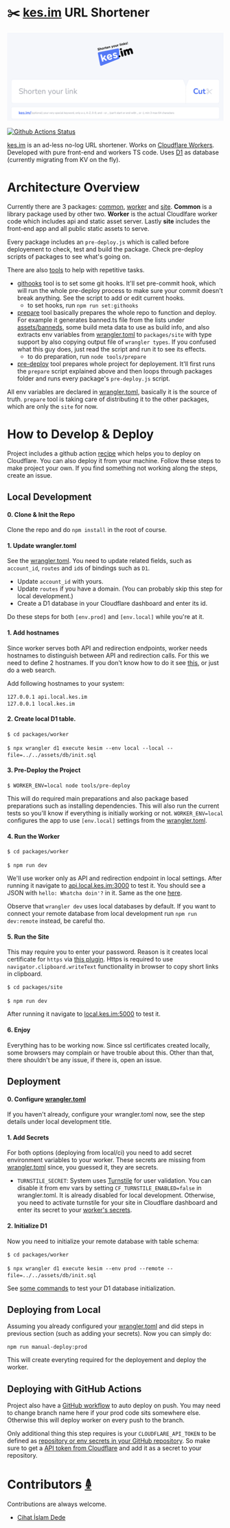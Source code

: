 # ✂️ [kes.im](https://kes.im) URL Shortener

[![Kes.im Homepage](./assets/images/screenshot.png)](https://kes.im)

[![Github Actions Status](https://github.com/ramesaliyev/kes.im/actions/workflows/test-and-deploy.yml/badge.svg)](https://github.com/ramesaliyev/kes.im/actions/workflows/test-and-deploy.yml)

[kes.im](https://kes.im) is an ad-less no-log URL shortener. Works on [Cloudflare Workers](https://workers.cloudflare.com/). Developed with pure front-end and workers TS code. Uses [D1](https://www.cloudflare.com/developer-platform/d1/) as database (currently migrating from KV on the fly).

# Architecture Overview

Currently there are 3 packages: [common](./packages/common), [worker](./packages/worker/) and [site](./packages/site). **Common** is a library package used by other two. **Worker** is the actual Cloudlfare worker code which includes api and static asset server. Lastly **site** includes the front-end app and all public static assets to serve.

Every package includes an `pre-deploy.js` which is called before deployement to check, test and build the package. Check pre-deploy scripts of packages to see what's going on.

There are also [tools](./tools/) to help with repetitive tasks.

- [githooks](./tools/githooks/) tool is to set some git hooks. It'll set pre-commit hook, which will run the whole pre-deploy process to make sure your commit doesn't break anything. See the script to add or edit current hooks.
  - to set hooks, run `npm run set:githooks`
- [prepare](./tools/prepare/) tool basically prepares the whole repo to function and deploy. For example it generates banned.ts file from the lists under [assets/banneds](./assets/banneds/), some build meta data to use as build info, and also extracts env variables from [wrangler.toml](./packages/worker/wrangler.toml) to `packages/site` with type support by also copying output file of `wrangler types`. If you confused what this guy does, just read the script and run it to see its effects.
  - to do preparation, run `node tools/prepare`
- [pre-deploy](./tools/pre-deploy/) tool prepares whole project for deployement. It'll first runs the `prepare` script explained above and then loops through packages folder and runs every package's `pre-deploy.js` script.

All env variables are declared in [wrangler.toml](./packages/worker/wrangler.toml), basically it is the source of truth. `prepare` tool is taking care of distributing it to the other packages, which are only the `site` for now.

# How to Develop & Deploy

Project includes a github action [recipe](./.github/workflows/test-and-deploy.yml) which helps you to deploy on Cloudflare. You can also deploy it from your machine. Follow these steps to make project your own. If you find something not working along the steps, create an issue.

## Local Development

#### 0. Clone & Init the Repo

Clone the repo and do `npm install` in the root of course.

#### 1. Update wrangler.toml

See the [wrangler.toml](./packages/worker/wrangler.toml). You need to update related fields, such as `account_id`, `routes` and `id`s of bindings such as `D1`.

- Update `account_id` with yours.
- Update `routes` if you have a domain. (You can probably skip this step for local development.)
- Create a D1 database in your Cloudflare dashboard and enter its id.

Do these steps for both `[env.prod]` and `[env.local]` while you're at it.

#### 1. Add hostnames

Since worker serves both API and redirection endpoints, worker needs hostnames to distinguish between API and redirection calls. For this we need to define 2 hostnames. If you don't know how to do it see [this](https://www.liquidweb.com/blog/edit-hosts-file-macos-windows-linux/), or just do a web search.

Add following hostnames to your system:

    127.0.0.1 api.local.kes.im
    127.0.0.1 local.kes.im

#### 2. Create local D1 table.

    $ cd packages/worker

    $ npx wrangler d1 execute kesim --env local --local --file=../../assets/db/init.sql

#### 3. Pre-Deploy the Project

    $ WORKER_ENV=local node tools/pre-deploy

This will do required main preparations and also package based preparations such as installing dependencies. This will also run the current tests so you'll know if everything is initially working or not. `WORKER_ENV=local` configures the app to use `[env.local]` settings from the [wrangler.toml](./packages/worker/wrangler.toml).

#### 4. Run the Worker

    $ cd packages/worker

    $ npm run dev

We'll use worker only as API and redirection endpoint in local settings. After running it navigate to [api.local.kes.im:3000](http://api.local.kes.im:3000) to test it. You should see a JSON with `hello: Whatcha doin'?` in it. Same as the one [here](https://api.kes.im).

Observe that `wrangler dev` uses local databases by default. If you want to connect your remote database from local development run `npm run dev:remote` instead, be careful tho.

#### 5. Run the Site

This may require you to enter your password. Reason is it creates local certificate for `https` via [this plugin](https://github.com/liuweiGL/vite-plugin-mkcert). Https is required to use `navigator.clipboard.writeText` functionality in browser to copy short links in clipboard.

    $ cd packages/site

    $ npm run dev

After running it navigate to [local.kes.im:5000](https://local.kes.im:5000) to test it.

#### 6. Enjoy

Everything has to be working now. Since ssl certificates created locally, some browsers may complain or have trouble about this. Other than that, there shouldn't be any issue, if there is, open an issue.

## Deployment

#### 0. Configure [wrangler.toml](./packages/worker/wrangler.toml)

If you haven't already, configure your wrangler.toml now, see the step details under local development title.

#### 1. Add Secrets

For both options (deploying from local/ci) you need to add secret environment variables to your worker. These secrets are missing from [wrangler.toml](./packages/worker/wrangler.toml) since, you guessed it, they are secrets.

- `TURNSTILE_SECRET`: System uses [Turnstile](https://developers.cloudflare.com/turnstile//) for user validation. You can disable it from env vars by setting `CF_TURNSTILE_ENABLED=false` in wrangler.toml. It is already disabled for local development. Otherwise, you need to activate turnstile for your site in Cloudflare dashboard and enter its secret to your [worker's secrets](https://developers.cloudflare.com/workers/configuration/secrets/).

#### 2. Initialize D1

Now you need to initialize your remote database with table schema:

    $ cd packages/worker

    $ npx wrangler d1 execute kesim --env prod --remote --file=../../assets/db/init.sql

See [some commands](./assets/db/docs/init.md) to test your D1 database initialization.

## Deploying from Local

Assuming you already configured your [wrangler.toml](./packages/worker/wrangler.toml) and did steps in previous section (such as adding your secrets). Now you can simply do:

    npm run manual-deploy:prod

This will create everyting required for the deployement and deploy the worker.

## Deploying with GitHub Actions

Project also have a [GitHub workflow](./.github/workflows/test-and-deploy.yml) to auto deploy on push. You may need to change branch name here if your prod code sits somewhere else. Otherwise this will deploy worker on every push to the branch.

Only additional thing this step requires is your `CLOUDFLARE_API_TOKEN` to be defined as [repository or env secrets in your GitHub repository](https://docs.github.com/en/actions/security-guides/using-secrets-in-github-actions). So make sure to get a [API token from Cloudflare](https://developers.cloudflare.com/fundamentals/api/get-started/create-token/) and add it as a secret to your repository.


# Contributors [𐃉](https://github.com/ramesaliyev/kes.im/graphs/contributors)

Contributions are always welcome.
- [Cihat İslam Dede](https://github.com/cihatislamdede)
